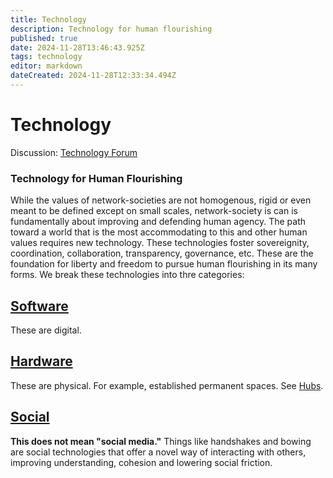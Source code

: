 ```yaml
---
title: Technology
description: Technology for human flourishing
published: true
date: 2024-11-28T13:46:43.925Z
tags: technology
editor: markdown
dateCreated: 2024-11-28T12:33:34.494Z
---
```


# Technology
Discussion: [Technology Forum](https://forum.sove.re/forum/category/6/technology)

### Technology for Human Flourishing
While the values of network-societies are not homogenous, rigid or even meant to be defined except on small scales, network-society is can is fundamentally about improving and defending human agency. The path toward a world that is the most accommodating to this and other human values requires new technology. These technologies foster sovereignity, coordination, collaboration, transparency, governance, etc. These are the foundation for liberty and freedom to pursue human flourishing in its many forms. We break these technologies into thre categories:


## [Software](/Technology/Software)
These are digital.

## [Hardware](/Technology/Hardware)
These are physical. For example, established permanent spaces. See [Hubs](/Technology/Hardware/Hubs).

## [Social](/Technology/Social)
**This does not mean "social media."** Things like handshakes and bowing are social technologies that offer a novel way of interacting with others, improving understanding, cohesion and lowering social friction.